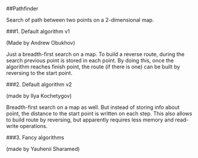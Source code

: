 ##Pathfinder

Search of path between two points on a 2-dimensional map.

###1. Default algorithm v1

(Made by Andrew Obukhov)

Just a breadth-first search on a map. To build a reverse route,
during the search previous point is stored in each point.
By doing this, once the algorithm reaches finish point,
the route (if there is one) can be built 
by reversing to the start point.

###2. Default algorithm v2

(made by Ilya Kochetygov)

Breadth-first search on a map as well. 
But instead of storing info about point, 
the distance to the start point is written on each step.
This also allows to build route by reversing, 
but apparently requires less memory and read-write operations.

###3. Fancy algorithms

(made by Yauhenii Sharamed)

